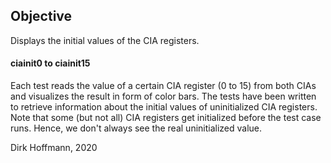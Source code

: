 ## Objective

Displays the initial values of the CIA registers.

#### ciainit0 to ciainit15

Each test reads the value of a certain CIA register (0 to 15) from both CIAs and visualizes the result in form of color bars. The tests have been written to retrieve information about the initial values of uninitialized CIA registers. Note that some (but not all) CIA registers get initialized before the test case runs. Hence, we don't always see the real uninitialized value.


Dirk Hoffmann, 2020
